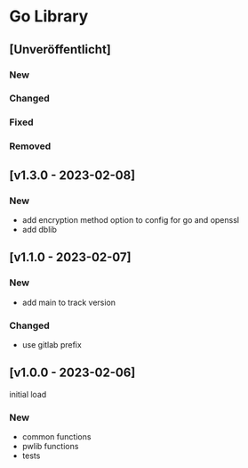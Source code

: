 # Go Library

## [Unveröffentlicht]
### New
### Changed
### Fixed
### Removed

## [v1.3.0 - 2023-02-08]
### New
- add encryption method option to config for go and openssl
- add dblib

## [v1.1.0 - 2023-02-07]
### New
- add main to track version
### Changed
- use gitlab prefix

## [v1.0.0 - 2023-02-06]
initial load
### New
- common functions
- pwlib functions
- tests
